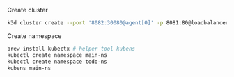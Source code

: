 Create cluster
```bash
k3d cluster create --port '8082:30080@agent[0]' -p 8081:80@loadbalancer --agents 2
```

Create namespace
```bash
brew install kubectx # helper tool kubens
kubectl create namespace main-ns
kubectl create namespace todo-ns
kubens main-ns
```
